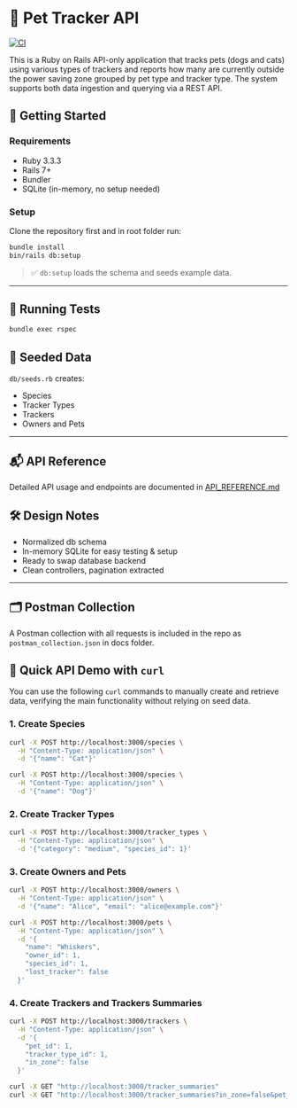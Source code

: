 # 🐾 Pet Tracker API

[![CI](https://github.com/ibalosh/pet_tracker/actions/workflows/ci.yml/badge.svg)](https://github.com/ibalosh/pet_tracker/actions/workflows/ci.yml)

This is a Ruby on Rails API-only application that tracks pets (dogs and cats) using various types of trackers and reports how many 
are currently outside the power saving zone grouped by pet type and tracker type. The system supports both data ingestion and querying 
via a REST API.

## 🚀 Getting Started

### Requirements
- Ruby 3.3.3
- Rails 7+
- Bundler
- SQLite (in-memory, no setup needed)

### Setup

Clone the repository first and in root folder run:

```bash
bundle install
bin/rails db:setup
```

> ✅ `db:setup` loads the schema and seeds example data.

---

## 🧪 Running Tests

```bash
bundle exec rspec
```

## 🌱 Seeded Data

`db/seeds.rb` creates:

- Species 
- Tracker Types
- Trackers 
- Owners and Pets

---

## 📬 API Reference

Detailed API usage and endpoints are documented in [API_REFERENCE.md](API_REFERENCE.md)

## 🛠 Design Notes

- Normalized db schema
- In-memory SQLite for easy testing & setup
- Ready to swap database backend
- Clean controllers, pagination extracted

---

## 🗂 Postman Collection

A Postman collection with all requests is included in the repo as `postman_collection.json` in docs folder.

## 🐾 Quick API Demo with `curl`

You can use the following `curl` commands to manually create and retrieve data, verifying the main functionality without relying on seed data.

### 1. Create Species

```bash
curl -X POST http://localhost:3000/species \
  -H "Content-Type: application/json" \
  -d '{"name": "Cat"}'

curl -X POST http://localhost:3000/species \
  -H "Content-Type: application/json" \
  -d '{"name": "Dog"}'
```
### 2. Create Tracker Types

```bash
curl -X POST http://localhost:3000/tracker_types \
  -H "Content-Type: application/json" \
  -d '{"category": "medium", "species_id": 1}'
```
### 3. Create Owners and Pets

```bash
curl -X POST http://localhost:3000/owners \
  -H "Content-Type: application/json" \
  -d '{"name": "Alice", "email": "alice@example.com"}'

curl -X POST http://localhost:3000/pets \
  -H "Content-Type: application/json" \
  -d '{
    "name": "Whiskers",
    "owner_id": 1,
    "species_id": 1,
    "lost_tracker": false
  }'
```

### 4. Create Trackers and Trackers Summaries

```bash
curl -X POST http://localhost:3000/trackers \
  -H "Content-Type: application/json" \
  -d '{
    "pet_id": 1,
    "tracker_type_id": 1,
    "in_zone": false
  }'

curl -X GET "http://localhost:3000/tracker_summaries"
curl -X GET "http://localhost:3000/tracker_summaries?in_zone=false&pet_type=Cat&tracker_type=medium"
```